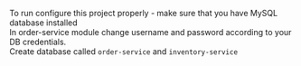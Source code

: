 To run configure this project properly - make sure that you have MySQL database installed  
In order-service module change username and password according to your DB credentials.  
Create database called `order-service` and `inventory-service`
